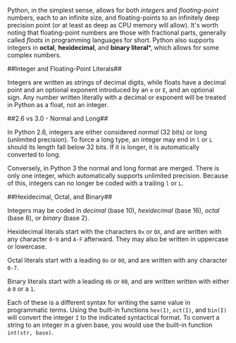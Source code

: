Python, in the simplest sense, allows for both *integers* and *floating-point* numbers, each to an infinite size, and floating-points to an infinitely deep precision point (or at least as deep as CPU memory will allow).  It's worth noting that floating-point numbers are those with fractional parts, generally called *floats* in programming languages for short.  Python also supports integers in **octal**, **hexidecimal**, and **binary literal***, which allows for some complex numbers.

##Integer and Floating-Point Literals##

Integers are written as strings of decimal digits, while floats have a decimal point and an optional exponent introduced by an `e` or `E`, and an optional sign.  Any number written literally with a decimal or exponent will be treated in Python as a float, not an integer.

##2.6 vs 3.0 - Normal and Long##

In Python 2.6, integers are either considered *normal* (32 bits) or long (unlimited precision).  To force a long type, an integer may end in `l` or `L` should its length fall below 32 bits.  If it is longer, it is automatically converted to long.

 Conversely, in Python 3 the normal and long format are merged.  There is only one integer, which automatically supports unlimited precision.  Because of this, integers can no longer be coded with a trailing `l` or `L`.

##Hexidecimal, Octal, and Binary##

Integers may be coded in *decimal* (base 10), *hexidecimal* (base 16), *octal* (base 8), or *binary* (base 2).

Hexidecimal literals start with the characters `0x` or `0X`, and are written with any character `0-9` and `A-F` afterward.  They may also be written in uppercase or lowercase.

Octal literals start with a leading `0o` or `0O`, and are written with any character `0-7`.

Binary literals start with a leading `0b` or `0B`, and are written written with either a `0` or a `1`.

Each of these is a different syntax for writing the same value in programmatic terms.  Using the built-in functions `hex(I)`, `oct(I)`, and `bin(I)` will convert the integer `I` to the indicated syntactical format.  To convert a string to an integer in a given base, you would use the built-in function `int(str, base)`.

